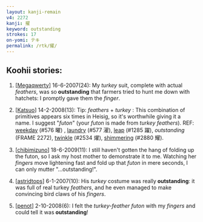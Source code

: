 ```yaml
---
layout: kanji-remain
v4: 2272
kanji: 擢
keyword: outstanding
strokes: 17
on-yomi: テキ
permalink: /rtk/擢/
---
```


## Koohii stories: 

1) [<a href="http://kanji.koohii.com/profile/Megaqwerty">Megaqwerty</a>] 16-6-2007(24): My <em>turkey</em> suit, complete with actual <em>feathers</em>, was so<strong> outstanding</strong> that farmers tried to hunt me down with hatchets: I promptly gave them the <em>finger</em>.

2) [<a href="http://kanji.koohii.com/profile/Katsuo">Katsuo</a>] 14-2-2008(13): Tip: <em>feathers</em> + <em>turkey</em> : This combination of primitives appears six times in Heisig, so it&#039;s worthwhile giving it a name. I suggest &quot;<em>futon</em>&quot; (your <em>futon</em> is made from <em>turkey feathers</em>). REF: <a href="../v4/576.html">weekday</a> (#576 曜) , <a href="../v4/577.html">laundry</a> (#577 濯), <a href="../v4/1285.html">leap</a> (#1285 躍), <em>outstanding</em> (FRAME 2272), <a href="../v4/2534.html">twinkle</a> (#2534 燿), <a href="../v4/2880.html">shimmering</a> (#2880 耀).

3) [<a href="http://kanji.koohii.com/profile/chibimizuno">chibimizuno</a>] 18-6-2009(11): I still haven&#039;t gotten the hang of folding up the futon, so I ask my host mother to demonstrate it to me. Watching her <em>fingers</em> move lightening fast and fold up that <em>futon</em> in mere seconds, I can only mutter &quot;...outstanding!&quot;.

4) [<a href="http://kanji.koohii.com/profile/astridtops">astridtops</a>] 6-1-2007(10): His <em>turkey</em> costume was really<strong> outstanding</strong>: it was full of real turkey <em>feathers</em>, and he even managed to make convincing bird claws of his <em>fingers</em>.

5) [<a href="http://kanji.koohii.com/profile/penot">penot</a>] 2-10-2008(6): I felt the <em>turkey-feather futon</em> with my <em>fingers</em> and could tell it was<strong> outstanding</strong>!

